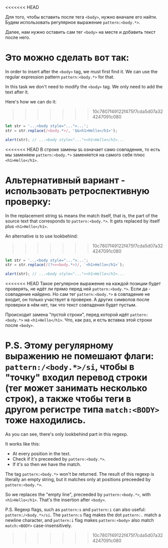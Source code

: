 <<<<<<< HEAD

Для того, чтобы вставить после тега `<body>`, нужно вначале его найти. Будем использовать регулярное выражение `pattern:<body.*>`.

Далее, нам нужно оставить сам тег `<body>` на месте и добавить текст после него.

Это можно сделать вот так:
=======
In order to insert after the `<body>` tag, we must first find it. We can use the regular expression pattern `pattern:<body.*>` for that.

In this task we don't need to modify the `<body>` tag. We only need to add the text after it.

Here's how we can do it:

>>>>>>> 10c7807f49122f475f7cda5d07a324247091c080
```js run
let str = '...<body style="...">...';
str = str.replace(/<body.*>/, '$&<h1>Hello</h1>');

alert(str); // ...<body style="..."><h1>Hello</h1>...
```

<<<<<<< HEAD
В строке замены `$&` означает само совпадение, то есть мы заменяем `pattern:<body.*>` заменяется на самого себя плюс `<h1>Hello</h1>`.

Альтернативный вариант - использовать ретроспективную проверку:
=======
In the replacement string `$&` means the match itself, that is, the part of the source text that corresponds to `pattern:<body.*>`. It gets replaced by itself plus `<h1>Hello</h1>`.

An alternative is to use lookbehind:
>>>>>>> 10c7807f49122f475f7cda5d07a324247091c080

```js run
let str = '...<body style="...">...';
str = str.replace(/(?<=<body.*>)/, `<h1>Hello</h1>`);

alert(str); // ...<body style="..."><h1>Hello</h1>...
```

<<<<<<< HEAD
Такое регулярное выражение на каждой позиции будет проверять, не идёт ли прямо перед ней `pattern:<body.*>`. Если да - совпадение найдено. Но сам тег `pattern:<body.*>` в совпадение не входит, он только участвует в проверке. А других символов после проверки в нём нет, так что текст совпадения будет пустым.

Происходит замена "пустой строки", перед которой идёт `pattern:<body.*>` на `<h1>Hello</h1>`. Что, как раз, и есть вставка этой строки после `<body>`.

P.S. Этому регулярному выражению не помешают флаги: `pattern:/<body.*>/si`, чтобы в "точку" входил перевод строки (тег может занимать несколько строк), а также чтобы теги в другом регистре типа `match:<BODY>` тоже находились.
=======
As you can see, there's only lookbehind part in this regexp.

It works like this:
- At every position in the text.
- Check if it's preceeded by `pattern:<body.*>`.
- If it's so then we have the match.

The tag `pattern:<body.*>` won't be returned. The result of this regexp is literally an empty string, but it matches only at positions preceeded by `pattern:<body.*>`.

So we replaces the "empty line", preceeded by `pattern:<body.*>`, with `<h1>Hello</h1>`. That's the insertion after `<body>`.

P.S. Regexp flags, such as `pattern:s` and `pattern:i` can also useful: `pattern:/<body.*>/si`. The `pattern:s` flag makes the dot `pattern:.` match a newline character, and `pattern:i` flag makes `pattern:<body>` also match `match:<BODY>` case-insensitively.
>>>>>>> 10c7807f49122f475f7cda5d07a324247091c080
